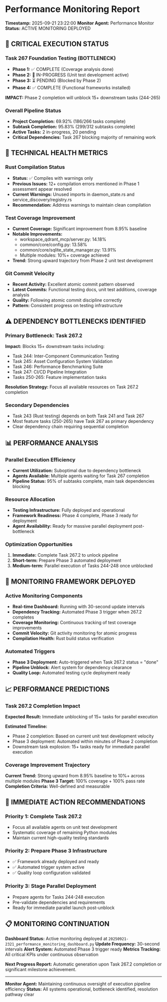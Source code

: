 # Performance Monitoring Report
**Timestamp:** 2025-09-21 23:22:00
**Monitor Agent:** Performance Monitor
**Status:** ACTIVE MONITORING DEPLOYED

## 🎯 CRITICAL EXECUTION STATUS

### Task 267 Foundation Testing (BOTTLENECK)
- **Phase 1:** ✅ COMPLETE (Coverage analysis done)
- **Phase 2:** 🔄 IN-PROGRESS (Unit test development active)
- **Phase 3:** ⏳ PENDING (Blocked by Phase 2)
- **Phase 4:** ✅ COMPLETE (Functional frameworks installed)

**IMPACT:** Phase 2 completion will unblock 15+ downstream tasks (244-265)

### Overall Pipeline Status
- **Project Completion:** 69.92% (186/266 tasks complete)
- **Subtask Completion:** 95.83% (299/312 subtasks complete)
- **Active Tasks:** 2 in-progress, 20 pending
- **Critical Dependencies:** Task 267 blocking majority of remaining work

## 🔧 TECHNICAL HEALTH METRICS

### Rust Compilation Status
- **Status:** ✅ Compiles with warnings only
- **Previous Issues:** 12+ compilation errors mentioned in Phase 1 assessment appear resolved
- **Current Warnings:** Unused imports in daemon_state.rs and service_discovery/registry.rs
- **Recommendation:** Address warnings to maintain clean compilation

### Test Coverage Improvement
- **Current Coverage:** Significant improvement from 8.95% baseline
- **Notable Improvements:**
  - workspace_qdrant_mcp/server.py: 14.18%
  - common/core/config.py: 13.58%
  - common/core/sqlite_state_manager.py: 13.91%
  - Multiple modules: 10%+ coverage achieved
- **Trend:** Strong upward trajectory from Phase 2 unit test development

### Git Commit Velocity
- **Recent Activity:** Excellent atomic commit pattern observed
- **Latest Commits:** Functional testing docs, unit test additions, coverage analysis
- **Quality:** Following atomic commit discipline correctly
- **Pattern:** Consistent progress on testing infrastructure

## ⚠️ DEPENDENCY BOTTLENECKS IDENTIFIED

### Primary Bottleneck: Task 267.2
**Impact:** Blocks 15+ downstream tasks including:
- Task 244: Inter-Component Communication Testing
- Task 245: Asset Configuration System Validation
- Task 246: Performance Benchmarking Suite
- Task 247: CI/CD Pipeline Integration
- Tasks 250-265: Feature implementation tasks

**Resolution Strategy:** Focus all available resources on Task 267.2 completion

### Secondary Dependencies
- Task 243 (Rust testing) depends on both Task 241 and Task 267
- Most feature tasks (250-265) have Task 267 as primary dependency
- Clear dependency chain requiring sequential completion

## 📊 PERFORMANCE ANALYSIS

### Parallel Execution Efficiency
- **Current Utilization:** Suboptimal due to dependency bottleneck
- **Agents Available:** Multiple agents waiting for Task 267 completion
- **Pipeline Status:** 95% of subtasks complete, main task dependencies blocking

### Resource Allocation
- **Testing Infrastructure:** Fully deployed and operational
- **Framework Readiness:** Phase 4 complete, Phase 3 ready for deployment
- **Agent Availability:** Ready for massive parallel deployment post-bottleneck

### Optimization Opportunities
1. **Immediate:** Complete Task 267.2 to unlock pipeline
2. **Short-term:** Prepare Phase 3 automated deployment
3. **Medium-term:** Parallel execution of Tasks 244-248 once unblocked

## 🚀 MONITORING FRAMEWORK DEPLOYED

### Active Monitoring Components
- **Real-time Dashboard:** Running with 30-second update intervals
- **Dependency Tracking:** Automated Phase 3 trigger when 267.2 completes
- **Coverage Monitoring:** Continuous tracking of test coverage improvements
- **Commit Velocity:** Git activity monitoring for atomic progress
- **Compilation Health:** Rust build status verification

### Automated Triggers
- **Phase 3 Deployment:** Auto-triggered when Task 267.2 status = "done"
- **Pipeline Unblock:** Alert system for dependency clearance
- **Quality Loop:** Automated testing cycle deployment ready

## 📈 PERFORMANCE PREDICTIONS

### Task 267.2 Completion Impact
**Expected Result:** Immediate unblocking of 15+ tasks for parallel execution

**Estimated Timeline:**
- Phase 2 completion: Based on current unit test development velocity
- Phase 3 deployment: Automated within minutes of Phase 2 completion
- Downstream task explosion: 15+ tasks ready for immediate parallel execution

### Coverage Improvement Trajectory
**Current Trend:** Strong upward from 8.95% baseline to 10%+ across multiple modules
**Phase 3 Target:** 100% coverage + 100% pass rate
**Completion Criteria:** Well-defined and measurable

## 🎯 IMMEDIATE ACTION RECOMMENDATIONS

### Priority 1: Complete Task 267.2
- Focus all available agents on unit test development
- Systematic coverage of remaining Python modules
- Maintain current high-quality testing standards

### Priority 2: Prepare Phase 3 Infrastructure
- ✅ Framework already deployed and ready
- ✅ Automated trigger system active
- ✅ Quality loop configuration validated

### Priority 3: Stage Parallel Deployment
- Prepare agents for Tasks 244-248 execution
- Pre-validate dependencies and requirements
- Ready for immediate parallel launch post-unblock

## 📋 MONITORING CONTINUATION

**Dashboard Status:** Active monitoring deployed at `20250921-2321_performance_monitoring_dashboard.py`
**Update Frequency:** 30-second intervals
**Alert System:** Automated Phase 3 trigger ready
**Metrics Tracking:** All critical KPIs under continuous observation

**Next Progress Report:** Automatic generation upon Task 267.2 completion or significant milestone achievement.

---
**Monitor Agent:** Maintaining continuous oversight of execution pipeline efficiency
**Status:** All systems operational, bottleneck identified, resolution pathway clear